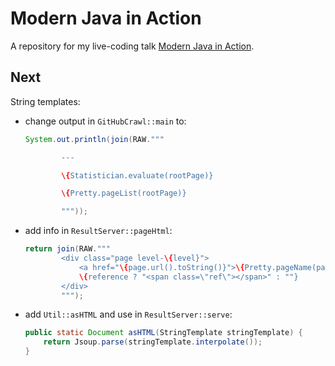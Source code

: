 # Modern Java in Action

A repository for my live-coding talk [Modern Java in Action](https://nipafx.dev/talk-java-action).

## Next

String templates:
* change output in `GitHubCrawl::main` to:
	```java
	System.out.println(join(RAW."""

			---

			\{Statistician.evaluate(rootPage)}

			\{Pretty.pageList(rootPage)}

			"""));
	```
* add info in `ResultServer::pageHtml`:
	```java
	return join(RAW."""
			<div class="page level-\{level}">
				<a href="\{page.url().toString()}">\{Pretty.pageName(page)}</a>
				\{reference ? "<span class=\"ref\"></span>" : ""}
			</div>
			""");
	```
* add `Util::asHTML` and use in `ResultServer::serve`:
	```java
	public static Document asHTML(StringTemplate stringTemplate) {
		return Jsoup.parse(stringTemplate.interpolate());
	}
	```
